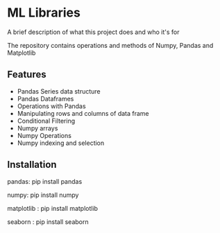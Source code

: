 
# ML Libraries
A brief description of what this project does and who it's for

The repository contains operations and methods of Numpy, Pandas and Matplotlib




## Features

- Pandas Series data structure
- Pandas Dataframes
- Operations with Pandas
- Manipulating rows and columns of data frame
- Conditional Filtering
- Numpy arrays
- Numpy Operations
- Numpy indexing and selection






## Installation

pandas: pip install pandas

numpy: pip install numpy

matplotlib : pip install matplotlib

seaborn : pip install seaborn

    
